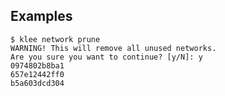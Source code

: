 ## Examples
```console
$ klee network prune
WARNING! This will remove all unused networks.
Are you sure you want to continue? [y/N]: y
0974802b8ba1
657e12442ff0
b5a603dcd304
```
